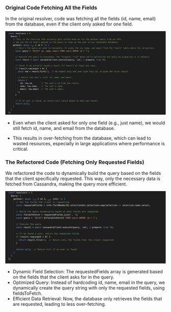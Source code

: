 ### Original Code Fetching All the Fields

In the original resolver, code was fetching all the fields (id, name, email) from the database, even if the client only asked for one field.

![Original Code](SimpleServerExample/orginal.png)

- Even when the client asked for only one field (e.g., just name), we would still fetch id, name, and email from the database.
  
- This results in over-fetching from the database, which can lead to wasted resources, especially in large applications where performance is critical.

### The Refactored Code (Fetching Only Requested Fields)

We refactored the code to dynamically build the query based on the fields that the client specifically requested. This way, only the necessary data is fetched from Cassandra, making the query more efficient.

![Refactored Code](SimpleServerExample/optimazed.png)

- Dynamic Field Selection: The requestedFields array is generated based on the fields that the client asks for in the query.
- Optimized Query: Instead of hardcoding id, name, email in the query, we dynamically create the query string with only the requested fields, using fieldsToFetch.
- Efficient Data Retrieval: Now, the database only retrieves the fields that are requested, leading to less over-fetching.
 